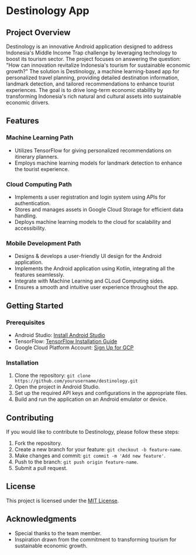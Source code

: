 # Destinology App

## Project Overview

Destinology is an innovative Android application designed to address Indonesia's Middle Income Trap challenge by leveraging technology to boost its tourism sector. The project focuses on answering the question: "How can innovation revitalize Indonesia's tourism for sustainable economic growth?" The solution is Destinology, a machine learning-based app for personalized travel planning, providing detailed destination information, landmark detection, and tailored recommendations to enhance tourist experiences. The goal is to drive long-term economic stability by transforming Indonesia's rich natural and cultural assets into sustainable economic drivers.

## Features

### Machine Learning Path

- Utilizes TensorFlow for giving personalized recommendations on itinerary planners.
- Employs machine learning models for landmark detection to enhance the tourist experience.

### Cloud Computing Path

- Implements a user registration and login system using APIs for authentication.
- Stores and manages assets in Google Cloud Storage for efficient data handling.
- Deploys machine learning models to the cloud for scalability and accessibility.

### Mobile Development Path

- Designs & develops a user-friendly UI design for the Android application.
- Implements the Android application using Kotlin, integrating all the features seamlessly.
- Integrate with Machine Learning and CLoud Computing sides.
- Ensures a smooth and intuitive user experience throughout the app.

## Getting Started

### Prerequisites

- Android Studio: [Install Android Studio](https://developer.android.com/studio)
- TensorFlow: [TensorFlow Installation Guide](https://www.tensorflow.org/install)
- Google Cloud Platform Account: [Sign Up for GCP](https://cloud.google.com/)

### Installation

1. Clone the repository: `git clone https://github.com/yourusername/destinology.git`
2. Open the project in Android Studio.
3. Set up the required API keys and configurations in the appropriate files.
4. Build and run the application on an Android emulator or device.

## Contributing

If you would like to contribute to Destinology, please follow these steps:

1. Fork the repository.
2. Create a new branch for your feature: `git checkout -b feature-name`.
3. Make changes and commit: `git commit -m 'Add new feature'`.
4. Push to the branch: `git push origin feature-name`.
5. Submit a pull request.

## License

This project is licensed under the [MIT License](LICENSE).

## Acknowledgments

- Special thanks to the team member.
- Inspiration drawn from the commitment to transforming tourism for sustainable economic growth.
